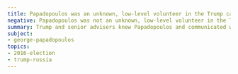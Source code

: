 ```yaml
---
title: Papadopoulos was an unknown, low-level volunteer in the Trump campaign
negative: Papadopoulos was not an unknown, low-level volunteer in the Trump campaign
summary: Trump and senior advisers knew Papadopoulos and communicated with him regularly.
subject:
- george-papadopoulos
topics:
- 2016-election
- trump-russia
---
```

